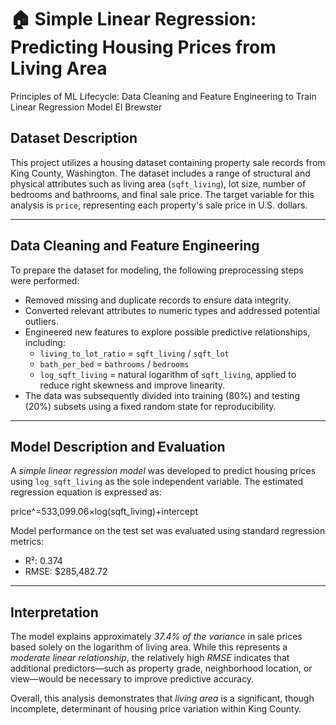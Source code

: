 # 🏠 Simple Linear Regression: Predicting Housing Prices from Living Area
Principles of ML Lifecycle: Data Cleaning and Feature Engineering to Train Linear Regression Model
El Brewster

## Dataset Description
This project utilizes a housing dataset containing property sale records from King County, Washington. The dataset includes a range of structural and physical attributes such as living area (`sqft_living`), lot size, number of bedrooms and bathrooms, and final sale price.
The target variable for this analysis is `price`, representing each property's sale price in U.S. dollars.

---

## Data Cleaning and Feature Engineering

To prepare the dataset for modeling, the following preprocessing steps were performed:
  - Removed missing and duplicate records to ensure data integrity.
  - Converted relevant attributes to numeric types and addressed potential outliers.
  - Engineered new features to explore possible predictive relationships, including:
    - `living_to_lot_ratio` = `sqft_living` / `sqft_lot`
    - `bath_per_bed` = `bathrooms` / `bedrooms`
    - `log_sqft_living` = natural logarithm of `sqft_living`, applied to reduce right skewness and improve linearity.
  - The data was subsequently divided into training (80%) and testing (20%) subsets using a fixed random state for reproducibility.

---

## Model Description and Evaluation

A *simple linear regression model* was developed to predict housing prices using `log_sqft_living` as the sole independent variable.
The estimated regression equation is expressed as:

  price^=533,099.06×log⁡(sqft_living)+intercept

Model performance on the test set was evaluated using standard regression metrics:
  - R²: 0.374
  - RMSE: $285,482.72

---

## Interpretation

The model explains approximately *37.4% of the variance* in sale prices based solely on the logarithm of living area. While this represents a *moderate linear relationship*, the relatively high *RMSE* indicates that additional predictors—such as property grade, neighborhood location, or view—would be necessary to improve predictive accuracy.

Overall, this analysis demonstrates that *living area* is a significant, though incomplete, determinant of housing price variation within King County.






